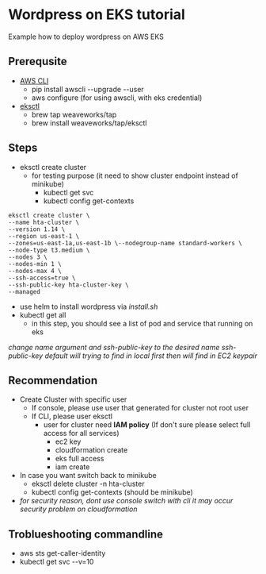 # Wordpress on EKS tutorial

Example how to deploy wordpress on AWS EKS

## Prerequsite

- [AWS CLI](https://pypi.org/project/awscli/)
  - pip install awscli --upgrade --user
  - aws configure (for using awscli, with eks credential)
- [eksctl](https://github.com/weaveworks/eksctl)
  - brew tap weaveworks/tap
  - brew install weaveworks/tap/eksctl

## Steps

- eksctl create cluster
    - for testing purpose (it need to show cluster endpoint instead of minikube)
      - kubectl get svc
      - kubectl config get-contexts

```
eksctl create cluster \
--name hta-cluster \
--version 1.14 \
--region us-east-1 \
--zones=us-east-1a,us-east-1b \--nodegroup-name standard-workers \
--node-type t3.medium \
--nodes 3 \
--nodes-min 1 \
--nodes-max 4 \
--ssh-access=true \
--ssh-public-key hta-cluster-key \
--managed
```

- use helm to install wordpress via *install.sh*
- kubectl get all
  - in this step, you should see a list of pod and service that running on eks

*change name argument and ssh-public-key to the desired name*
*ssh-public-key default will trying to find in local first then will find in EC2 keypair*

## Recommendation

- Create Cluster with specific user
  - If console, please use user that generated for cluster not root user
  - If CLI, please user eksctl
    - user for cluster need **IAM policy** (If don't sure please select full access for all services)
      - ec2 key
      - cloudformation create
      - eks full access
      - iam create
- In case you want switch back to minikube
  - eksctl delete cluster -n hta-cluster
  - kubectl config get-contexts (should be minikube)
- *for security reason, dont use console switch with cli it may occur security problem on cloudformation*

## Troblueshooting commandline

- aws sts get-caller-identity
- kubectl get svc --v=10
  
